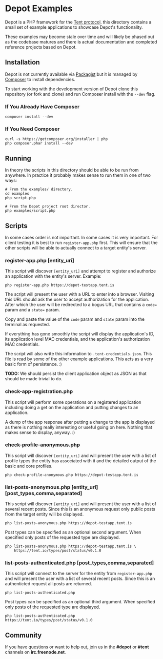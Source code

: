 Depot Examples
==============

Depot is a PHP framework for the [Tent protocol][1]. this
directory contains a small set of example applications to
showcase Depot's functionality.

These examples may become stale over time and will likely be
phased out as the codebase matures and there is actual
documentation and completed reference projects based on Depot.


Installation
------------

Depot is not currently available via [Packagist][2] but it is
managed by [Composer][3] to install dependencies.

To start working with the development version of Depot clone
this repository (or fork and clone) and run Composer install
with the `--dev` flag.

### If You Already Have Composer

    composer install --dev


### If You Need Composer

    curl -s https://getcomposer.org/installer | php
    php composer.phar install --dev


Running
-------

In theory the scripts in this directory should be able to be
run from anywhere. In practice it probably makes sense to run
them in one of two ways:

    # From the examples/ directory.
    cd examples
    php script.php

    # From the Depot project root director.
    php examples/script.php


Scripts
-------

In some cases order is not important. In some cases it is very
important. For client testing it is best to run `register-app.php`
first. This will ensure that the other scripts will be able to
actually connect to a target entity's server.

### register-app.php [entity_uri]

This script will discover `[entity_uri]` and attempt to register
and authorize an application with the entity's server. Example:

    php register-app.php https://depot-testapp.tent.is

The script will present the user with a URL to enter into a
browser. Visiting this URL should ask the user to accept authorization
for the application. After which the user will be redirected to a bogus
URL that contains a `code=` param and a `state=` param.

Copy and paste the value of the `code` param and `state` param into
the terminal as requested.

If everything has gone smoothly the script will display the application's
ID, its application level MAC credentials, and the application's
authorization MAC credentials.

The script will also write this information to `.tent-credentials.json`.
This file is read by some of the other example applications. This
acts as a very basic form of persistence. :)

**TODO:** We should persist the client application object as JSON as that
should be made trivial to do.


### check-app-registration.php

This script will perform some operations on a registered application
including doing a get on the application and putting changes to an
application.

A dump of the app response after putting a change to the app is displayed
as there is nothing really interesting or useful going on here. Nothing
that makes sense to display, anyway. :)


### check-profile-anonymous.php

This script will discover `[entity_uri]` and will present the user with a
list of profile types the entity has associated with it and the detailed
output of the basic and core profiles.

    php check-profile-anonymous.php https://depot-testapp.tent.is


### list-posts-anonymous.php [entity_uri] [post_types,comma,separated]

This script will discover `[entity_uri]` and will present the user with a
list of several recent posts. Since this is an anonymous request only
public posts from the target entity will be displayed.

    php list-posts-anonymous.php https://depot-testapp.tent.is

Post types can be specified as an optional second argument. When specified
only posts of the requested type are displayed.

    php list-posts-anonymous.php https://depot-testapp.tent.is \
        https://tent.io/types/post/status/v0.1.0

### list-posts-authenticated.php [post_types,comma,separated]

This script will connect to the server for the entity from `register-app.php`
and will present the user with a list of several recent posts. Since this is
an authenticted request all posts are returned.

    php list-posts-authenticated.php

Post types can be specified as an optional third argument. When specified
only posts of the requested type are displayed.

    php list-posts-authenticated.php https://tent.io/types/post/status/v0.1.0


Community
---------

If you have questions or want to help out, join us in the
**#depot** or **#tent** channels on **irc.freenode.net**.


[1]: https://tent.io
[2]: https://packagist.org
[3]: http://getcomposer.org/

